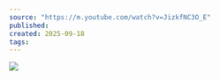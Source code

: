 ```yaml
---
source: "https://m.youtube.com/watch?v=JizkfNC3O_E"
published:
created: 2025-09-18
tags:
---
```

![](https://www.youtube.com/watch?v=JizkfNC3O_E)